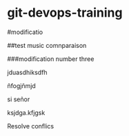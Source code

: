 # git-devops-training



#modificatio

##test music comnparaison


###modification number three


jduasdhiksdfh


ñfogjñmjd



si señor


ksjdga.kfjgsk

Resolve conflics

